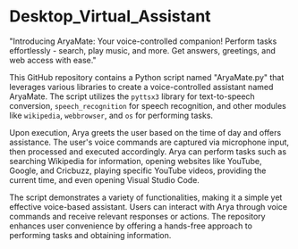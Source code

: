 # Desktop_Virtual_Assistant
"Introducing AryaMate: Your voice-controlled companion! Perform tasks effortlessly - search, play music, and more. Get answers, greetings, and web access with ease."

This GitHub repository contains a Python script named "AryaMate.py" that leverages various libraries to create a voice-controlled assistant named AryaMate. The script utilizes the `pyttsx3` library for text-to-speech conversion, `speech_recognition` for speech recognition, and other modules like `wikipedia`, `webbrowser`, and `os` for performing tasks.

Upon execution, Arya greets the user based on the time of day and offers assistance. The user's voice commands are captured via microphone input, then processed and executed accordingly. Arya can perform tasks such as searching Wikipedia for information, opening websites like YouTube, Google, and Cricbuzz, playing specific YouTube videos, providing the current time, and even opening Visual Studio Code.

The script demonstrates a variety of functionalities, making it a simple yet effective voice-based assistant. Users can interact with Arya through voice commands and receive relevant responses or actions. The repository enhances user convenience by offering a hands-free approach to performing tasks and obtaining information.
